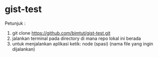 # gist-test

Petunjuk :
1. git clone https://github.com/bimtut/gist-test.git
2. jalankan terminal pada directory di mana repo lokal ini berada
3. untuk menjalankan aplikasi ketik:  node (spasi) (nama file yang ingin dijalankan)
